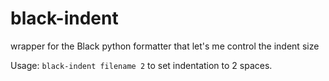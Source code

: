 # black-indent
wrapper for the Black python formatter that let's me control the indent size

Usage: `black-indent filename 2` to set indentation to 2 spaces.
